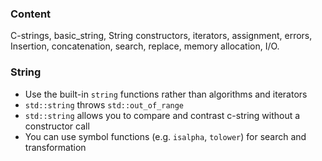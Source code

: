 ### Content

C-strings, basic_string,
String constructors, iterators, assignment, errors, 
Insertion, concatenation, search, replace, memory allocation, I/O.

### String

* Use the built-in `string` functions rather than algorithms and iterators
* `std::string` throws `std::out_of_range`
* `std::string` allows you to compare and contrast c-string without a constructor call
* You can use symbol functions (e.g. `isalpha`, `tolower`) for search and transformation
